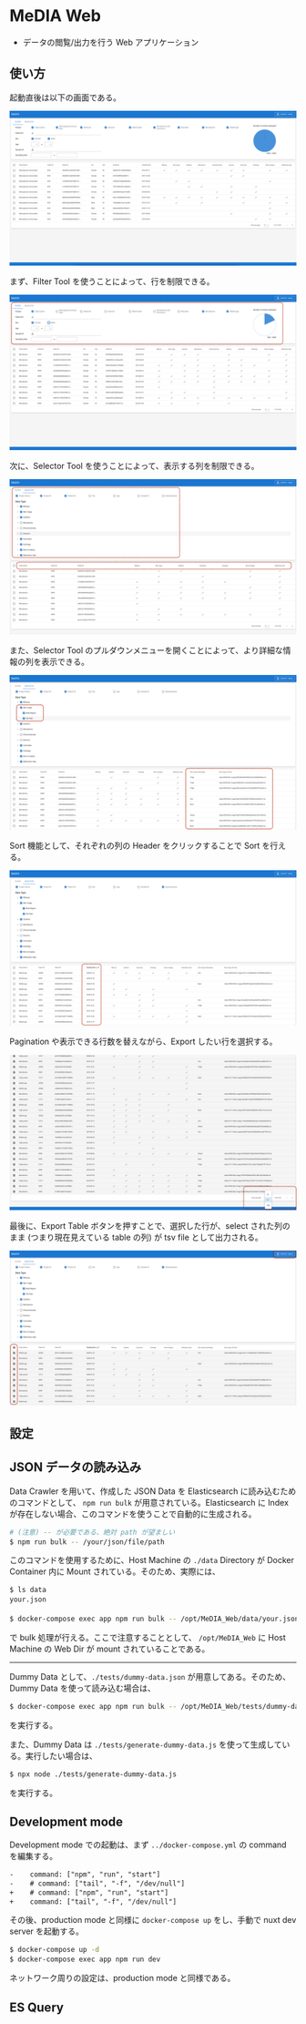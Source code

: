 # MeDIA Web

- データの閲覧/出力を行う Web アプリケーション

## 使い方

起動直後は以下の画面である。

![media_initial](./docs_images/media_initail.png)

まず、Filter Tool を使うことによって、行を制限できる。

![media_filter](./docs_images/media_filter.png)

次に、Selector Tool を使うことによって、表示する列を制限できる。

![media_selector](./docs_images/media_selector.png)

また、Selector Tool のプルダウンメニューを開くことによって、より詳細な情報の列を表示できる。

![media_selector2](./docs_images/media_selector_2.png)

Sort 機能として、それぞれの列の Header をクリックすることで Sort を行える。

![media_sorter](./docs_images/media_sorter.png)

Pagination や表示できる行数を替えながら、Export したい行を選択する。

![media_pagination](./docs_images/media_pagination.png)

最後に、Export Table ボタンを押すことで、選択した行が、select された列のまま (つまり現在見えている table の列) が tsv file として出力される。

![media_export](./docs_images/media_export.png)

## 設定

## JSON データの読み込み

Data Crawler を用いて、作成した JSON Data を Elasticsearch に読み込むためのコマンドとして、 `npm run bulk` が用意されている。Elasticsearch に Index が存在しない場合、このコマンドを使うことで自動的に生成される。

```bash
# (注意) -- が必要である、絶対 path が望ましい
$ npm run bulk -- /your/json/file/path
```

このコマンドを使用するために、Host Machine の `./data` Directory が Docker Container 内に Mount されている。そのため、実際には、

```bash
$ ls data
your.json

$ docker-compose exec app npm run bulk -- /opt/MeDIA_Web/data/your.json
```

で bulk 処理が行える。ここで注意することとして、 `/opt/MeDIA_Web` に Host Machine の Web Dir が mount されていることである。

---

Dummy Data として、`./tests/dummy-data.json` が用意してある。そのため、Dummy Data を使って読み込む場合は、

```bash
$ docker-compose exec app npm run bulk -- /opt/MeDIA_Web/tests/dummy-data.json
```

を実行する。

また、Dummy Data は `./tests/generate-dummy-data.js` を使って生成している。実行したい場合は、

```bash
$ npx node ./tests/generate-dummy-data.js
```

を実行する。

## Development mode

Development mode での起動は、まず `../docker-compose.yml` の command を編集する。

```
-    command: ["npm", "run", "start"]
-    # command: ["tail", "-f", "/dev/null"]
+    # command: ["npm", "run", "start"]
+    command: ["tail", "-f", "/dev/null"]
```

その後、production mode と同様に `docker-compose up` をし、手動で nuxt dev server を起動する。

```bash
$ docker-compose up -d
$ docker-compose exec app npm run dev
```

ネットワーク周りの設定は、production mode と同様である。

## ES Query
